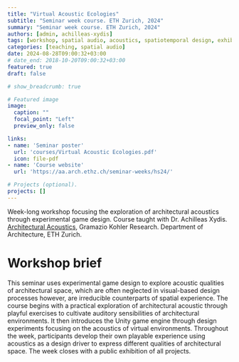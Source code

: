 ```yaml
---
title: "Virtual Acoustic Ecologies"
subtitle: "Seminar week course. ETH Zurich, 2024"
summary: "Seminar week course. ETH Zurich, 2024"
authors: [admin, achilleas-xydis]
tags: [workshop, spatial audio, acoustics, spatiotemporal design, exhibition]
categories: [teaching, spatial audio]
date: 2024-08-28T09:00:32+03:00
# date_end: 2018-10-20T09:00:32+03:00
featured: true
draft: false

# show_breadcrumb: true

# Featured image
image:
  caption: ""
  focal_point: "Left"
  preview_only: false

links: 
- name: 'Seminar poster'
  url: 'courses/Virtual Acoustic Ecologies.pdf'
  icon: file-pdf
- name: 'Course website'
  url: 'https://aa.arch.ethz.ch/seminar-weeks/hs24/'

# Projects (optional).
projects: []
---
```


<!--
{{< toc >}}
-->


Week-long workshop focusing the exploration of architectural acoustics through experimental game design. Course taught with Dr. Achilleas Xydis.   
[Architectural Acoustics](https://aa.arch.ethz.ch/), Gramazio Kohler Research. Department of Architecture, ETH Zurich. 
# Workshop brief  
This seminar uses experimental game design to explore acoustic qualities of architectural space, which are often neglected in visual-based design processes however, are irreducible counterparts of spatial experience. The course begins with a practical exploration of architectural acoustic through playful exercises to cultivate auditory sensibilities of architectural environments. It then introduces the Unity game engine through design experiments focusing on the acoustics of virtual environments. Throughout the week, participants develop their own playable experience using acoustics as a design driver to express different qualities of architectural space. The week closes with a public exhibition of all projects.

